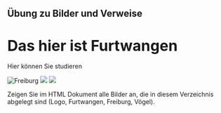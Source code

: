 ## Übung zu Bilder und Verweise
<!DOCTYPE html>
<html lang=de>
<head><meta charset="UTF-8"> 
<meta http-equiv= "X-UA-Compatible" content></head>

<body>
    <h1><big>Das hier ist Furtwangen</big></h1>
    <p>Hier können Sie studieren</p> 
    <p></p>
    <img src="C:\Users\josch\Documents\GitHub\WS2021-22\WarmUp-Exercise\images\freiburg" alt="Freiburg"> 
    <img src="voegel.png">
    <img src="C:\Users\josch\Documents\GitHub\WarmUp-Exercise\images\furtwangen">
</body> 
</html>

Zeigen Sie im HTML Dokument alle Bilder an, die in diesem Verzeichnis abgelegt sind (Logo, Furtwangen, Freiburg, Vögel).